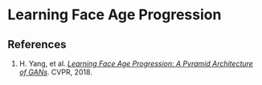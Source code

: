 # Learning Face Age Progression

## References

1. H. Yang, et al. [*Learning Face Age Progression: A Pyramid Architecture of GANs*](http://openaccess.thecvf.com/content_cvpr_2018/html/Yang_Learning_Face_Age_CVPR_2018_paper.html). CVPR, 2018.
